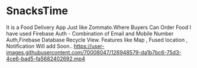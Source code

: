 # SnacksTime
It is a Food Delivery App Just like Zommato.Where Buyers Can Order Food
I have used Firebase Auth - Combination of Email and Mobile Number Auth,Firebase Database
Recycle View.
Features like Map , Fused location , Notification Will add Soon..
https://user-images.githubusercontent.com/70008047/126948579-da1b7bc6-75d3-4ce6-bad5-fa5682402692.mp4





